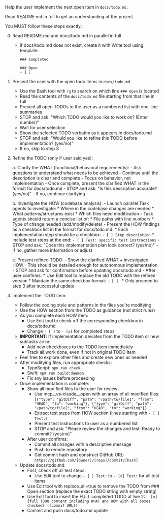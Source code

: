 Help the user implement the next open item in `docs/todo.md`.

Read README.md in full to get an understanding of the project.

You MUST follow these steps exactly:

0. Read README.md and docs/todo.md in parallel in full
    - if docs/todo.md does not exist, create it with Write tool using template:
      ```
      ### Completed

      ### Open
      - [ ]
      ```

1. Present the user with the open todo items in `docs/todo.md`
    - Use the Bash tool with `rg` to search on which line `### Open` is located
    - Read the contents of the `docs/todo.md` file starting from that line in full
    - Present all open TODOs to the user as a numbered list with one-line summaries
    - STOP and ask: "Which TODO would you like to work on? (Enter number)"
    - Wait for user selection
    - Show the selected TODO verbatim as it appears in docs/todo.md
    - STOP and ask: "Would you like to refine this TODO before implementation? (yes/no)"
    - If no, skip to step 3

2. Refine the TODO (only if user said yes):

    a. Clarify the WHAT (functional/behavioral requirements):
       - Ask questions to understand what needs to be achieved
       - Continue until the description is clear and complete
       - Focus on behavior, not implementation
       - Once complete, present the clarified WHAT in the format for docs/todo.md
       - STOP and ask: "Is this description accurate? (yes/no)"
       - If no, continue clarifying

    b. Investigate the HOW (codebase analysis):
       - Launch parallel Task agents to investigate:
         * Where in the codebase changes are needed
         * What patterns/structures exist
         * Which files need modification
       - Task agents should return a concise list of:
         * File paths with line numbers
         * Type of change needed (add/modify/delete)
       - Present the HOW findings as a checkbox list in the format for docs/todo.md:
         * Each implementation step should be a checkbox: `- [ ] Step description`
         * Include test steps at the end: `- [ ] Test: specific test instructions`
       - STOP and ask: "Does this implementation plan look correct? (yes/no)"
       - If no, gather more information or adjust

    c. Present refined TODO:
       - Show the clarified WHAT + investigated HOW
       - This should be detailed enough for autonomous implementation
       - STOP and ask for confirmation before updating docs/todo.md
       - After user confirms:
         * Use Edit tool to replace the old TODO with the refined version
         * Maintain the same checkbox format: `- [ ] `
         * Only proceed to step 3 after successful update

3. Implement the TODO item:
    - Follow the coding style and patterns in the files you're modifying
    - Use the HOW section from the TODO as guidance (not strict rules)
    - As you complete each HOW item:
      * Use Edit tool to check off the corresponding checkbox in docs/todo.md
      * Change `- [ ]` to `- [x]` for completed steps
    - **IMPORTANT**: If implementation deviates from the TODO item or new subtasks arise:
      * Add new checkboxes to the TODO item immediately
      * Track all work done, even if not in original TODO item
    - Feel free to explore other files and create new ones as needed
    - After modifying files, run appropriate checks:
      * TypeScript: `npm run check`
      * Swift: `npm run build:daemon`
      * Fix any issues before proceeding
    - Once implementation is complete:
      * Show all modified files to the user for review:
        - Use mcp__vs-claude__open with an array of all modified files:
          `[{"type": "gitDiff", "path": "/path/to/file1", "from": "HEAD", "to": "working"},
            {"type": "gitDiff", "path": "/path/to/file2", "from": "HEAD", "to": "working"}]`
        - Extract test steps from HOW section (lines starting with `- [ ] Test:`)
        - Present test instructions to user as a numbered list
        - STOP and ask: "Please review the changes and test. Ready to commit? (yes/no)"
      * After user confirms:
        - Commit all changes with a descriptive message
        - Push to remote repository
        - Get commit hash and construct GitHub URL:
          `https://github.com/[owner]/[repo]/commit/[hash]`
    - Update docs/todo.md:
      * First, check off all test steps:
        - Use Edit tool to change `- [ ] Test:` to `- [x] Test:` for all test items
      * Use Edit tool with replace_all=true to remove the TODO from ### Open section
        (replace the exact TODO string with empty string)
      * Use Edit tool to insert the FULL completed TODO at line 2:
        `- [x] [full TODO content including WHAT and HOW with all boxes checked] ([commit URL])`
      * Commit and push docs/todo.md update